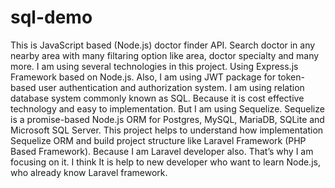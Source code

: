 # sql-demo
This is JavaScript based (Node.js) doctor finder API. Search doctor in any nearby area with many filtaring option like area, doctor specialty and many more.
I am using several technologies in this project. Using Express.js Framework based on Node.js. Also, I am using JWT package for token-based user authentication and authorization system. I am using relation database system commonly known as SQL. Because it is cost effective technology and easy to implementation. But I am using Sequelize. Sequelize is a promise-based Node.js ORM for Postgres, MySQL, MariaDB, SQLite and Microsoft SQL Server. 
This project helps to understand how implementation Sequelize ORM and build project structure like Laravel Framework (PHP Based Framework). Because I am Laravel developer also. That’s why I am focusing on it. I think It is help to new developer who want to learn Node.js, who already know Laravel framework.
